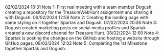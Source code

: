 02/02/2024 16:31
Note 1: First real meeting with a team member Dogush, creating a repository for the TreasureWebHunt assignment and sharing it with Dogush.
06/02/2024 12:56
Note 2: Creating the landing page with some styling on it together Spartak and Dogush.
07/02/2024 20:36
Note 3: Dogush created marketing posts on social media profiles and Spartak created a new discord channel for Treasure Hunt.
08/02/2024 12:00
Note 4: Spartak is posting the changes on the GitHub and hosting a website through GitHub pages.
08/02/2024 12:02
Note 5: Completing the 1st Milestone together Spartak and Dogush.
